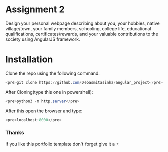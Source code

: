 # Assignment 2

Design your personal webpage describing about you, your hobbies, native 
village/town, your family members, schooling, college life, educational qualifications, 
certificates/rewards, and your valuable contributions to the society using AngularJS 
framework.

# Installation

Clone the repo using the following command: 
```powershell
<pre>git clone https://github.com/Debasmitasinha/angular_project</pre>
```
After Cloning(type this one in powershell):
```powershell
<pre>python3 -m http.server</pre>
```
After this open the browser and type:
```powershell
<pre>localhost:8000</pre>
```
### Thanks

If you like this portfolio template don't forget give it a ⭐ 
